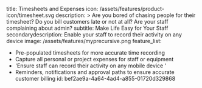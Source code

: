 title: Timesheets and Expenses
icon: /assets/features/product-icon/timesheet.svg
description: >
  Are you bored of chasing people for their timesheet? Do you bill customers late or not at all? Are
  your staff complaining about admin?
subtitle: Make Life Easy for Your Staff
secondarydescription: Enable your staff to record their activity on any device
image: /assets/features/myprecursive.png
feature_list:
  - Pre-populated timesheets for more accurate time recording
  - Capture all personal or project expenses for staff or equipment
  - 'Ensure staff can record their activity on any mobile device '
  - Reminders, notifications and approval paths to ensure accurate customer billing
id: bef2ae9a-4a64-4ad4-a855-01720d329868
